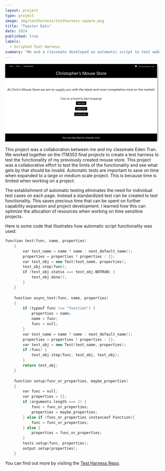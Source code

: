 ```yaml
---
layout: project
type: project
image: img/testharness/testharness-square.png
title: "Toaster Eats"
date: 2024
published: true
labels:
  - Scripted Test Harness
summary: "Me and a classmate developed an automatic script to test website functionality."
---
```


<div class="text-center p-4">
  <img width="500px" src="../img/MouseShop/landing.png" class="img-thumbnail" >
</div>

This project was a collaboration between me and my classmate Eden Tran. We worked together on the ITM353 final projects to create a test harness to test the functionality of my previously created mouse store. This project was a collaborative effort to test the limits of the functionality and see what gets by that should be invalid. Automatic tests are important to save on time when expanded to a large or medium scale project. This is because time is limited when working on a project.

The establishment of automatic testing eliminates the need for individual test cases on each page. Instead a standardized test can be created to test functionality. This saves precious time that can be spent on further capability expansion and project development. I learned how this can optimize the allocation of resources when working on time sensitive projects.


Here is some code that illustrates how automatic script functionality was used:

```cpp
function test(func, name, properties)
    {
        var test_name = name ? name : next_default_name();
        properties = properties ? properties : {};
        var test_obj = new Test(test_name, properties);
        test_obj.step(func);
        if (test_obj.status === test_obj.NOTRUN) {
            test_obj.done();
        }
    }

    function async_test(func, name, properties)
    {
        if (typeof func !== "function") {
            properties = name;
            name = func;
            func = null;
        }
        var test_name = name ? name : next_default_name();
        properties = properties ? properties : {};
        var test_obj = new Test(test_name, properties);
        if (func) {
            test_obj.step(func, test_obj, test_obj);
        }
        return test_obj;
    }

    function setup(func_or_properties, maybe_properties)
    {
        var func = null;
        var properties = {};
        if (arguments.length === 2) {
            func = func_or_properties;
            properties = maybe_properties;
        } else if (func_or_properties instanceof Function){
            func = func_or_properties;
        } else {
            properties = func_or_properties;
        }
        tests.setup(func, properties);
        output.setup(properties);
    }

```

You can find out more by visiting the [Test Harness Repo](https://github.com/citycoding/ITM353_S23_repo).
